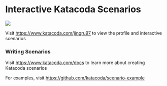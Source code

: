# Interactive Katacoda Scenarios

[![](http://shields.katacoda.com/katacoda/jingru97/count.svg)](https://www.katacoda.com/jingru97 "Get your profile on Katacoda.com")

Visit https://www.katacoda.com/jingru97 to view the profile and interactive scenarios

### Writing Scenarios
Visit https://www.katacoda.com/docs to learn more about creating Katacoda scenarios

For examples, visit https://github.com/katacoda/scenario-example

